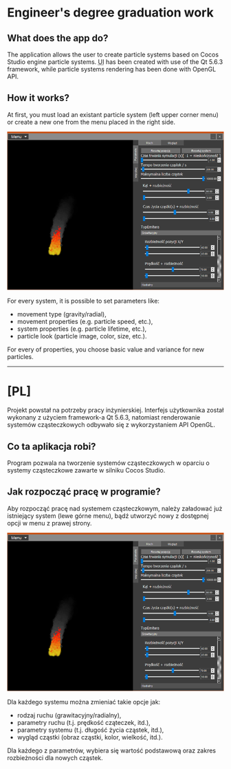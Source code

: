 # Engineer's degree graduation work
## What does the app do?

The application allows the user to create particle systems based on Cocos Studio engine particle systems. <abbr title="User Interface">UI</abbr> has been created with use of the Qt 5.6.3 framework, while particle systems rendering has been done with OpenGL API.

## How it works?

At first, you must load an existant particle system (left upper corner menu) or create a new one from the menu placed in the right side.

![workingSpace](./workspace.png "Application workspace")

For every system, it is possible to set parameters like:
- movement type (gravity/radial),
- movement properties (e.g. particle speed, etc.),
- system properties (e.g. particle lifetime, etc.),
- particle look (particle image, color, size, etc.).

For every of properties, you choose basic value and variance for new particles.

---
# [PL]
Projekt powstał na potrzeby pracy inżynierskiej. Interfejs użytkownika został wykonany z użyciem framework-a Qt 5.6.3, natomiast renderowanie systemów cząsteczkowych odbywało się z wykorzystaniem API OpenGL.

## Co ta aplikacja robi?

Program pozwala na tworzenie systemów cząsteczkowych w oparciu o systemy cząsteczkowe zawarte w silniku Cocos Studio.

## Jak rozpocząć pracę w programie?

Aby rozpocząć pracę nad systemem cząsteczkowym, należy załadować już istniejący system (lewe górne menu), bądź utworzyć nowy z dostępnej opcji w menu z prawej strony.

![workingSpace](./workspace.png "Przestrzeń robocza aplikacji")

Dla każdego systemu można zmieniać takie opcje jak:
- rodzaj ruchu (grawitacyjny/radialny),
- parametry ruchu (t.j. prędkość cząteczek, itd.),
- parametry systemu (t.j. długość życia cząstek, itd.),
- wygląd cząstki (obraz cząstki, kolor, wielkość, itd.).

Dla każdego z parametrów, wybiera się wartość podstawową oraz zakres rozbieżności dla nowych cząstek.
